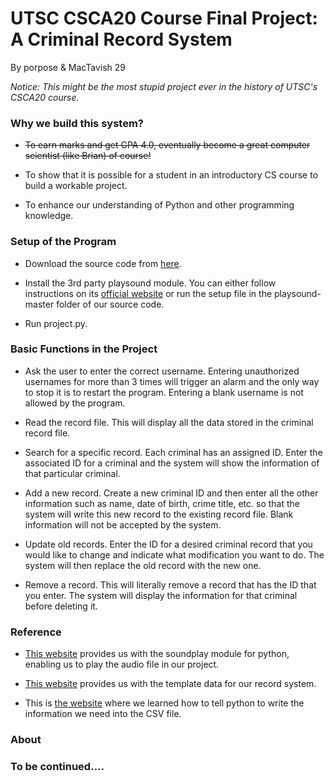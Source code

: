 # UTSC CSCA20 Course Final Project: A Criminal Record System

By porpose & MacTavish 29

*Notice: This might be the most stupid project ever in the history of UTSC's CSCA20 course.*
 
### Why we build this system?
- ~~To earn marks and get GPA 4.0, eventually become a great computer scientist (like Brian) of course!~~

- To show that it is possible for a student in an introductory CS course to build a workable project.

- To enhance our understanding of Python and other programming knowledge.

### Setup of the Program
- Download the source code from [here](https://github.com/porpose/CSCA20_Project/archive/master.zip).

- Install the 3rd party playsound module. You can either follow instructions on its [official website](https://pypi.org/project/playsound/) or run the setup file in the playsound-master folder of our source code.

- Run project.py.

### Basic Functions in the Project
- Ask the user to enter the correct username. Entering unauthorized usernames for more than 3 times will trigger an alarm and the only way to stop it is to restart the program. Entering a blank username is not allowed by the program.

- Read the record file. This will display all the data stored in the criminal record file.

- Search for a specific record. Each criminal has an assigned ID. Enter the associated ID for a criminal and the system will show the information of that particular criminal.

- Add a new record. Create a new criminal ID and then enter all the other information such as name, date of birth, crime title, etc. so that the system will write this new record to the existing record file. Blank information will not be accepted by the system.

- Update old records. Enter the ID for a desired criminal record that you would like to change and indicate what modification you want to do. The system will then replace the old record with the new one.

- Remove a record. This will literally remove a record that has the ID that you enter. The system will display the information for that criminal before deleting it.

### Reference
- [This website](https://pypi.org/project/playsound/) provides us with the soundplay module for python, enabling us to play the audio file in our project.

- [This website](https://www.fbi.gov/wanted) provides us with the template data for our record system.

-  This is [the website](https://stackoverflow.com/questions/28277150/write-a-list-in-a-python-csv-file-one-new-row-per-list) where we learned how to tell python to write the information we need into the CSV file.    

### About

### To be continued....
